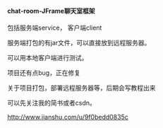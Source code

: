 #### chat-room-JFrame聊天室框架

包括服务端service，
客户端client

服务端打包的有jar文件，可以直接放到远程服务器。

可以用本地客户端进行测试。

项目还有点bug，正在修复

关于项目打包，部署远程服务器等，后期会写教程出来

可以先关注我的简书或者csdn。

http://www.jianshu.com/u/9f0bedd0835c
